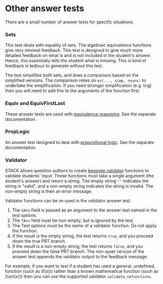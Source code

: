 # Other answer tests

There are a small number of answer tests for specific situations.

### Sets ###

This test deals with equality of sets.  The algebraic equivalence functions give very minimal feedback.  This test is designed to give much more detailed feedback on what is and _is not_ included in the student's answer.  Hence, this essentially tells the student what is missing.  This is kind of feedback is tedious to generate without this test.

The test simplifies both sets, and does a comparison based on the simplified versions.  The comparison relies on `ev(..., simp, nouns)` to undertake the simplification.  If you need stronger simplification (e.g. trig) then you will need to add this to the arguments of the function first.

### Equiv and EquivFirstLast ###

These answer tests are used with [equivalence reasoning](../../Specialist_tools/Equivalence_reasoning/index.md).  See the separate documentation.

### PropLogic ###

An answer test designed to deal with [propositional logic](../../Topics/Propositional_Logic.md).  See the separate documentation.

### Validator ###

STACK allows question authors to create [bespoke validator](../../CAS/Validator.md) functions to validate students' input.  These functions must take a single argument (the student's answer) and return a string.  The empty string `""` indicates the string is "valid", and a non-empty string indicates the string is invalid.  The non-empty string is then an error message.

Validator functions can be re-used in the validator answer test.

1. The `SAns` field is passed as an argument to the answer test named in the test _options_.
2. The `TAns` field must be non-empty, but is ignored by the test.
3. The Test options must be the _name_ of a validator function.  Do not apply the function.
4. If the result is the empty string, the test returns `true`, and you proceed down the true PRT branch.
5. If the result is a non-empty string, the test returns `false`, and you proceed down the false PRT branch.  The non-quiet version of the answer test appends the validator output to the feedback message.

For example, if you want to test if a student has used a general, undefined, function (such as \(f(x)\)) rather than a known mathematical function (such as \(\sin(x)\)) then you can use the supported validator `validate_nofunctions`.